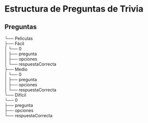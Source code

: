 # Estructura de Preguntas de Trivia

## Preguntas

└── Películas  
    ├── Fácil  
    │   └── 0  
    │       ├── pregunta  
    │       ├── opciones  
    │       └── respuestaCorrecta  
    ├── Medio  
    │   └── 0  
    │       ├── pregunta  
    │       ├── opciones  
    │       └── respuestaCorrecta  
    └── Difícil  
        └── 0  
            ├── pregunta  
            ├── opciones  
            └── respuestaCorrecta  
